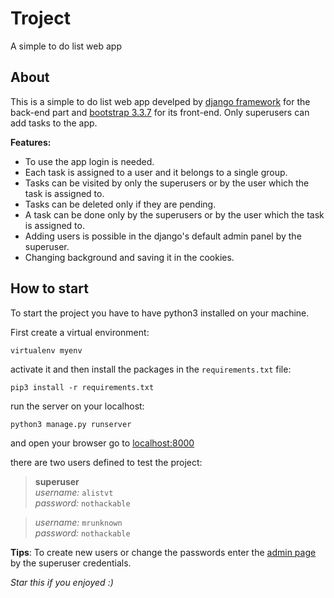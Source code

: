 # Troject
A simple to do list web app

## About

This is a simple to do list web app develped by [django framework](https://github.com/django/django) for the back-end part and [bootstrap 3.3.7](https://github.com/twbs/bootstrap) for its front-end.
Only superusers can add tasks to the app.

**Features:**
- To use the app login is needed.
- Each task is assigned to a user and it belongs to a single group.
- Tasks can be visited by only the superusers or by the user which the task is assigned to.
- Tasks can be deleted only if they are pending.
- A task can be done only by the superusers or by the user which the task is assigned to.
- Adding users is possible in the django's default admin panel by the superuser.
- Changing background and saving it in the cookies.

## How to start

To start the project you have to have python3 installed on your machine.

First create a virtual environment:

`virtualenv myenv`

activate it and then install the packages in the `requirements.txt` file:

`pip3 install -r requirements.txt`

run the server on your localhost:

`python3 manage.py runserver`

and open your browser go to [localhost:8000](http://localhost:8000/)

there are two users defined to test the project:

> **superuser**  
> _username:_ `alistvt`   
> _password:_ `nothackable`

> _username:_ `mrunknown`   
> _password:_ `nothackable`

**Tips**: To create new users or change the passwords enter the [admin page](http://localhost:8000/admin/) by the superuser credentials.


_Star this if you enjoyed :)_
